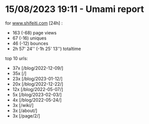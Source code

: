 # 15/08/2023 19:11 - Umami report
for www.shifeiti.com [24h] :

 - 163 (-68) page views
 - 67 (-16) uniques
 - 46 (-12) bounces
 - 2h 57' 24'' (-1h 25' 13'') totaltime


top 10 urls:
 - 37x [/blog/2022-12-09/]
 - 35x [/]
 - 23x [/blog/2023-01-12/]
 - 20x [/blog/2022-12-22/]
 - 12x [/blog/2022-05-07/]
 - 5x [/blog/2023-02-03/]
 - 4x [/blog/2022-05-24/]
 - 3x [/wiki/]
 - 3x [/about/]
 - 3x [/page/2/]


